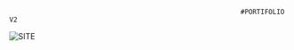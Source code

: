                                                               #PORTIFOLIO V2
![SITE](https://github.com/user-attachments/assets/a0bc6e94-81a9-469d-ad99-e13ba11568c5)
